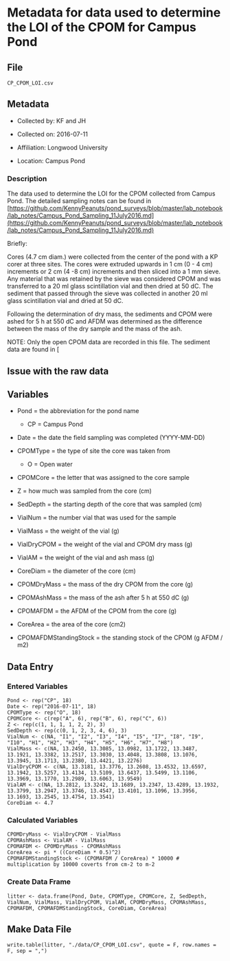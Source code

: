 # Metadata for data used to determine the LOI of the CPOM for Campus Pond

## File

`CP_CPOM_LOI.csv`

## Metadata

* Collected by: KF and JH

* Collected on: 2016-07-11

* Affiliation: Longwood University

* Location: Campus Pond

### Description

The data used to determine the LOI for the CPOM collected from Campus Pond. The detailed sampling notes can be found in [https://github.com/KennyPeanuts/pond_surveys/blob/master/lab_notebook/lab_notes/Campus_Pond_Sampling_11July2016.md](https://github.com/KennyPeanuts/pond_surveys/blob/master/lab_notebook/lab_notes/Campus_Pond_Sampling_11July2016.md)

Briefly:

Cores (4.7 cm diam.) were collected from the center of the pond with a KP corer at three sites. The cores were extruded upwards in 1 cm (0 - 4 cm) increments or 2 cm (4 -8 cm) increments and then sliced into a 1 mm sieve. Any material that was retained by the sieve was considered CPOM and was transferred to a 20 ml glass scintillation vial and then dried at 50 dC. The sediment that passed through the sieve was collected in another 20 ml glass scintillation vial and dried at 50 dC. 

Following the determination of dry mass, the sediments and CPOM were ashed for 5 h at 550 dC and AFDM was determined as the difference between the mass of the dry sample and the mass of the ash.

NOTE: Only the open CPOM data are recorded in this file. The sediment data are found in [

## Issue with the raw data
  
  

## Variables

* Pond = the abbreviation for the pond name
  * CP = Campus Pond
  
* Date = the date the field sampling was completed (YYYY-MM-DD)

* CPOMType = the type of site the core was taken from
  * O = Open water
  
* CPOMCore = the letter that was assigned to the core sample 

* Z = how much was sampled from the core (cm)

* SedDepth = the starting depth of the core that was sampled (cm) 

* VialNum = the number vial that was used for the sample

* VialMass = the weight of the vial (g)

* VialDryCPOM = the weight of the vial and CPOM dry mass (g)

* VialAM = the weight of the vial and ash mass (g)

* CoreDiam = the diameter of the core (cm)

* CPOMDryMass = the mass of the dry CPOM from the core (g)

* CPOMAshMass = the mass of the ash after 5 h at 550 dC (g)

* CPOMAFDM = the AFDM of the CPOM from the core (g)

* CoreArea = the area of the core (cm2)

* CPOMAFDMStandingStock = the standing stock of the CPOM (g AFDM / m2)

## Data Entry
### Entered Variables 
    
    Pond <- rep("CP", 18)
    Date <- rep("2016-07-11", 18)
    CPOMType <- rep("O", 18)
    CPOMCore <- c(rep("A", 6), rep("B", 6), rep("C", 6))
    Z <- rep(c(1, 1, 1, 1, 2, 2), 3)
    SedDepth <- rep(c(0, 1, 2, 3, 4, 6), 3) 
    VialNum <- c(NA, "I1", "I2", "I3", "I4", "I5", "I7", "I8", "I9", "I10", "H1", "H2", "H3", "H4", "H5", "H6", "H7", "H8")
    VialMass <- c(NA, 13.2450, 13.3085, 13.0982, 13.1722, 13.3487, 13.1921, 13.3382, 13.2517, 13.3030, 13.4048, 13.3808, 13.1076, 13.3945, 13.1713, 13.2380, 13.4421, 13.2276)
    VialDryCPOM <- c(NA, 13.3181, 13.3776, 13.2608, 13.4532, 13.6597, 13.1942, 13.5257, 13.4134, 13.5109, 13.6437, 13.5499, 13.1106, 13.3969, 13.1770, 13.2989, 13.6063, 13.9549)
    VialAM <- c(NA, 13.2812, 13.3242, 13.1689, 13.2347, 13.4289, 13.1932, 13.3799, 13.2947, 13.3746, 13.4547, 13.4101, 13.1096, 13.3956, 13.1693, 13.2545, 13.4754, 13.3541)
    CoreDiam <- 4.7
   
### Calculated Variables 

    CPOMDryMass <- VialDryCPOM - VialMass
    CPOMAshMass <- VialAM - VialMass
    CPOMAFDM <- CPOMDryMass - CPOMAshMass
    CoreArea <- pi * ((CoreDiam * 0.5)^2) 
    CPOMAFDMStandingStock <- (CPOMAFDM / CoreArea) * 10000 # multiplication by 10000 coverts from cm-2 to m-2
    
### Create Data Frame
    
    litter <- data.frame(Pond, Date, CPOMType, CPOMCore, Z, SedDepth, VialNum, VialMass, VialDryCPOM, VialAM, CPOMDryMass, CPOMAshMass, CPOMAFDM, CPOMAFDMStandingStock, CoreDiam, CoreArea)
    
## Make Data File
    
    write.table(litter, "./data/CP_CPOM_LOI.csv", quote = F, row.names = F, sep = ",")
    